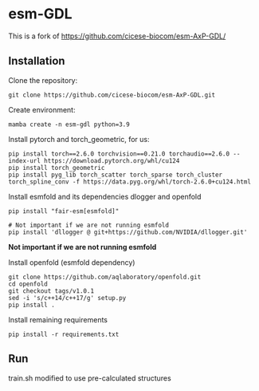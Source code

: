 
# esm-GDL
This is a fork of https://github.com/cicese-biocom/esm-AxP-GDL/


## Installation

Clone the repository:
```
git clone https://github.com/cicese-biocom/esm-AxP-GDL.git
```

Create environment:
```
mamba create -n esm-gdl python=3.9
```

Install pytorch and torch_geometric, for us:
```
pip install torch==2.6.0 torchvision==0.21.0 torchaudio==2.6.0 --index-url https://download.pytorch.org/whl/cu124
pip install torch_geometric
pip install pyg_lib torch_scatter torch_sparse torch_cluster torch_spline_conv -f https://data.pyg.org/whl/torch-2.6.0+cu124.html

```

Install esmfold and its dependencies dlogger and openfold
```
pip install "fair-esm[esmfold]"

# Not important if we are not running esmfold
pip install 'dllogger @ git+https://github.com/NVIDIA/dllogger.git'
```

**Not important if we are not running esmfold**

Install openfold (esmfold dependency) 
```
git clone https://github.com/aqlaboratory/openfold.git
cd openfold
git checkout tags/v1.0.1
sed -i 's/c++14/c++17/g' setup.py
pip install .
```

Install remaining requirements
```
pip install -r requirements.txt
```

## Run
train.sh modified to use pre-calculated structures